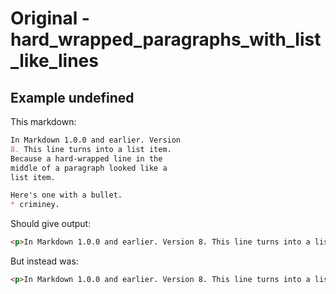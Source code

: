 # Original - hard_wrapped_paragraphs_with_list_like_lines

## Example undefined

This markdown:

```markdown
In Markdown 1.0.0 and earlier. Version
8. This line turns into a list item.
Because a hard-wrapped line in the
middle of a paragraph looked like a
list item.

Here's one with a bullet.
* criminey.

```

Should give output:

```html
<p>In Markdown 1.0.0 and earlier. Version 8. This line turns into a list item. Because a hard-wrapped line in the middle of a paragraph looked like a list item.</p><p>Here&#39;s one with a bullet. * criminey.</p>
```

But instead was:

```html
<p>In Markdown 1.0.0 and earlier. Version 8. This line turns into a list item. Because a hard-wrapped line in the middle of a paragraph looked like a list item.</p><p>Here&#39;s one with a bullet.</p><ul><li><p>criminey.</p></li></ul>
```
